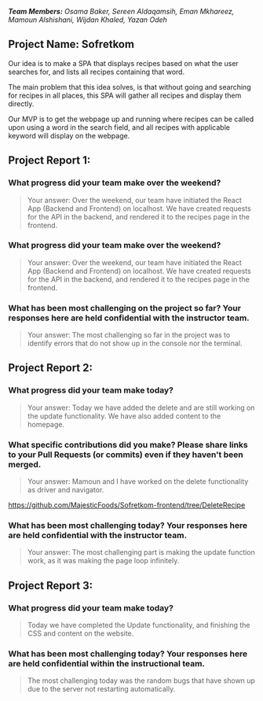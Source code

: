 ***Team Members:** Osama Baker, Sereen Aldaqamsih, Eman Mkhareez, Mamoun Alshishani, Wijdan Khaled, Yazan Odeh*

## Project Name: Sofretkom
Our idea is to make a SPA that displays recipes based on what the user searches for, and lists all recipes containing that word.

The main problem that this idea solves, is that without going and searching for recipes in all places, this SPA will gather all recipes and display them directly.

Our MVP is to get the webpage up and running where recipes can be called upon using a word in the search field, and all recipes with applicable keyword will display on the webpage.


## Project Report 1:

### What progress did your team make over the weekend?
> Your answer:
Over the weekend, our team have initiated the React App (Backend and Frontend) on localhost. We have created requests for the API in the backend, and rendered it to the recipes page in the frontend.

### What progress did your team make over the weekend?
> Your answer:
Over the weekend, our team have initiated the React App (Backend and Frontend) on localhost. We have created requests for the API in the backend, and rendered it to the recipes page in the frontend.

### What has been most challenging on the project so far? Your responses here are held confidential with the instructor team.
> Your answer:
The most challenging so far in the project was to identify errors that do not show up in the console nor the terminal.

## Project Report 2:

### What progress did your team make today?
> Your answer:
Today we have added the delete and are still working on the update functionality. We have also added content to the homepage.

### What specific contributions did you make? Please share links to your Pull Requests (or commits) even if they haven't been merged.
> Your answer:
Mamoun and I have worked on the delete functionality as driver and navigator.

https://github.com/MajesticFoods/Sofretkom-frontend/tree/DeleteRecipe

### What has been most challenging today? Your responses here are held confidential with the instructor team.
> Your answer:
The most challenging part is making the update function work, as it was making the page loop infinitely.


## Project Report 3:

### What progress did your team make today?
> Today we have completed the Update functionality, and finishing the CSS and content on the website.

### What has been most challenging today? Your responses here are held confidential within the instructional team.
> The most challenging today was the random bugs that have shown up due to the server not restarting automatically.